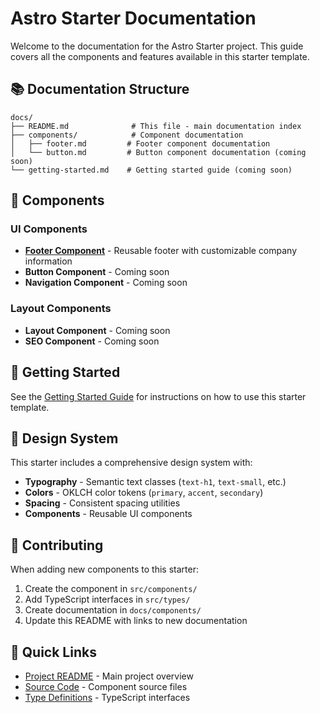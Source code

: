 # Astro Starter Documentation

Welcome to the documentation for the Astro Starter project. This guide covers all the components and features available in this starter template.

## 📚 Documentation Structure

```
docs/
├── README.md              # This file - main documentation index
├── components/            # Component documentation
│   ├── footer.md         # Footer component documentation
│   └── button.md         # Button component documentation (coming soon)
└── getting-started.md    # Getting started guide (coming soon)
```

## 🧩 Components

### UI Components

- **[Footer Component](./components/footer.md)** - Reusable footer with customizable company information
- **Button Component** - Coming soon
- **Navigation Component** - Coming soon

### Layout Components

- **Layout Component** - Coming soon
- **SEO Component** - Coming soon

## 🚀 Getting Started

See the [Getting Started Guide](./getting-started.md) for instructions on how to use this starter template.

## 🎨 Design System

This starter includes a comprehensive design system with:

- **Typography** - Semantic text classes (`text-h1`, `text-small`, etc.)
- **Colors** - OKLCH color tokens (`primary`, `accent`, `secondary`)
- **Spacing** - Consistent spacing utilities
- **Components** - Reusable UI components

## 📝 Contributing

When adding new components to this starter:

1. Create the component in `src/components/`
2. Add TypeScript interfaces in `src/types/`
3. Create documentation in `docs/components/`
4. Update this README with links to new documentation

## 🔗 Quick Links

- [Project README](../README.md) - Main project overview
- [Source Code](../src/) - Component source files
- [Type Definitions](../src/types/) - TypeScript interfaces
